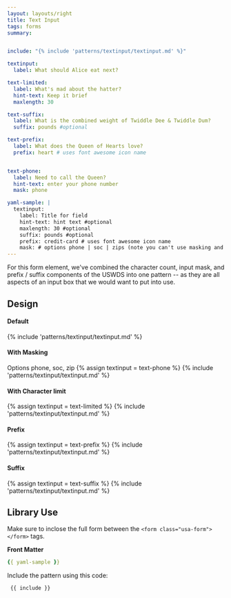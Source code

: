 ```yaml
---
layout: layouts/right
title: Text Input
tags: forms
summary:


include: "{% include 'patterns/textinput/textinput.md' %}"

textinput:
  label: What should Alice eat next?

text-limited:
  label: What's mad about the hatter?
  hint-text: Keep it brief
  maxlength: 30 

text-suffix:
  label: What is the combined weight of Twiddle Dee & Twiddle Dum?
  suffix: pounds #optional

text-prefix:
  label: What does the Queen of Hearts love?
  prefix: heart # uses font awesome icon name


text-phone:
  label: Need to call the Queen?
  hint-text: enter your phone number
  mask: phone 

yaml-sample: |
  textinput:
    label: Title for field
    hint-text: hint text #optional
    maxlength: 30 #optional
    suffix: pounds #optional
    prefix: credit-card # uses font awesome icon name
    mask: # options phone | soc | zips (note you can't use masking and prefix together)
---
```


For this form element, we've combined the character count, input mask, and prefix / suffix components of the USWDS into one pattern -- as they are all aspects of an input box that we would want to put into use.

## Design
#### Default
{% include 'patterns/textinput/textinput.md' %}

#### With Masking
Options phone, soc, zip
{% assign textinput = text-phone %}
{% include 'patterns/textinput/textinput.md' %}

#### With Character limit
{% assign textinput = text-limited %}
{% include 'patterns/textinput/textinput.md' %}

#### Prefix
{% assign textinput = text-prefix %}
{% include 'patterns/textinput/textinput.md' %}

#### Suffix
{% assign textinput = text-suffix %}
{% include 'patterns/textinput/textinput.md' %}

## Library Use
Make sure to inclose the full form between the `<form class="usa-form"> </form>` tags.


**Front Matter**
``` yml
{{ yaml-sample }}
```


Include the pattern using this code:

``` markdown
 {{ include }}
```
